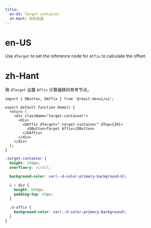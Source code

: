 ```yaml
---
title:
  en-US: Target container
  zh-Hant: 目标容器
---
```


# en-US

Use `dTarget` to set the reference node for `Affix` to calculate the offset.

# zh-Hant

用 `dTarget` 设置 `Affix` 计算偏移的参考节点。

```tsx
import { DButton, DAffix } from '@react-devui/ui';

export default function Demo() {
  return (
    <div className="target-container">
      <div>
        <DAffix dTarget=".target-container" dTop={20}>
          <DButton>Target Affix</DButton>
        </DAffix>
      </div>
    </div>
  );
}
```

```scss
.target-container {
  height: 200px;
  overflow-y: scroll;

  background-color: var(--d-color-primary-background-6);

  & > div {
    height: 600px;
    padding-top: 60px;
  }

  .d-affix {
    background-color: var(--d-color-primary-background);
  }
}
```
